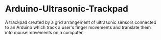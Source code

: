 # Arduino-Ultrasonic-Trackpad
A trackpad created by a grid arrangement of ultrasonic sensors connected to an Arduino which track a user's finger movements and translate them into mouse movements on a computer.
